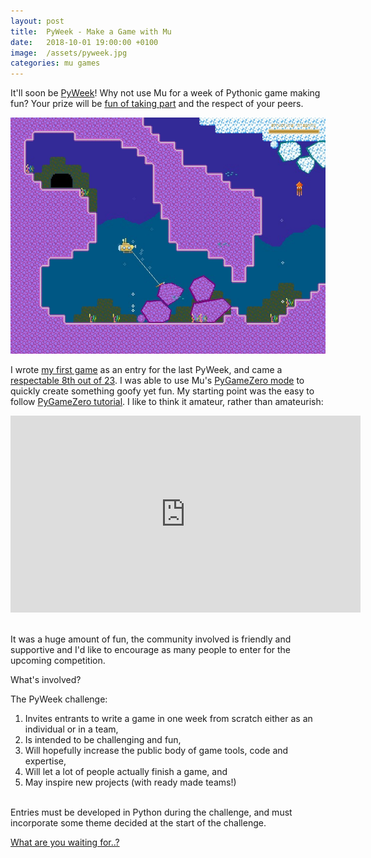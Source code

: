 ```yaml
---
layout: post
title:  PyWeek - Make a Game with Mu
date:   2018-10-01 19:00:00 +0100
image:  /assets/pyweek.jpg
categories: mu games
---
```


It'll soon be [PyWeek](https://pyweek.org/)! Why not use Mu for a week of
Pythonic game making fun? Your prize will be
[fun of taking part](https://pyweek.org/26/) and the respect of your peers. 

<img src="/assets/pyweek.jpg"/>

I wrote [my first game](/mu/pygame/pygamezero/2018/06/22/paperchase.html) as
an entry for the last PyWeek, and came a
[respectable 8th out of 23](https://pyweek.org/25/ratings/). I was able
to use Mu's [PyGameZero mode](https://codewith.mu/en/tutorials/1.0/pgzero) to
quickly create something goofy yet fun. My starting point was the easy to
follow [PyGameZero tutorial](https://pygame-zero.readthedocs.io/en/stable/introduction.html).
I like to think it amateur, rather than amateurish:

<div class="video-container">
<iframe width="560" height="315" src="https://www.youtube-nocookie.com/embed/z_wGpJubVwI?rel=0" frameborder="0" allow="autoplay; encrypted-media" allowfullscreen></iframe>
</div><br/>

It was a huge amount of fun, the community involved is friendly and supportive
and I'd like to encourage as many people to enter for the upcoming competition.

What's involved? 

The PyWeek challenge:

1. Invites entrants to write a game in one week from scratch either as an individual or in a team,
2. Is intended to be challenging and fun,
3. Will hopefully increase the public body of game tools, code and expertise,
4. Will let a lot of people actually finish a game, and
5. May inspire new projects (with ready made teams!)

<br/>
Entries must be developed in Python during the challenge, and must incorporate
some theme decided at the start of the challenge.

[What are you waiting for..?](https://pyweek.org/)
